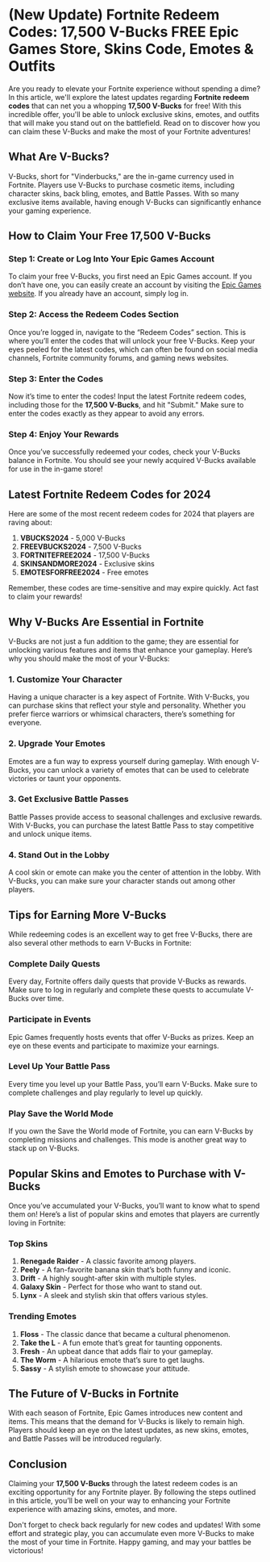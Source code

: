 # (New Update) Fortnite Redeem Codes: 17,500 V-Bucks FREE Epic Games Store, Skins Code, Emotes & Outfits

Are you ready to elevate your Fortnite experience without spending a dime? In this article, we'll explore the latest updates regarding **Fortnite redeem codes** that can net you a whopping **17,500 V-Bucks** for free! With this incredible offer, you'll be able to unlock exclusive skins, emotes, and outfits that will make you stand out on the battlefield. Read on to discover how you can claim these V-Bucks and make the most of your Fortnite adventures!

## What Are V-Bucks?

V-Bucks, short for "Vinderbucks," are the in-game currency used in Fortnite. Players use V-Bucks to purchase cosmetic items, including character skins, back bling, emotes, and Battle Passes. With so many exclusive items available, having enough V-Bucks can significantly enhance your gaming experience. 

## How to Claim Your Free 17,500 V-Bucks

### Step 1: Create or Log Into Your Epic Games Account

To claim your free V-Bucks, you first need an Epic Games account. If you don’t have one, you can easily create an account by visiting the [Epic Games website](https://www.epicgames.com/). If you already have an account, simply log in.

### Step 2: Access the Redeem Codes Section

Once you’re logged in, navigate to the “Redeem Codes” section. This is where you’ll enter the codes that will unlock your free V-Bucks. Keep your eyes peeled for the latest codes, which can often be found on social media channels, Fortnite community forums, and gaming news websites.

### Step 3: Enter the Codes

Now it’s time to enter the codes! Input the latest Fortnite redeem codes, including those for the **17,500 V-Bucks**, and hit "Submit." Make sure to enter the codes exactly as they appear to avoid any errors.

### Step 4: Enjoy Your Rewards

Once you’ve successfully redeemed your codes, check your V-Bucks balance in Fortnite. You should see your newly acquired V-Bucks available for use in the in-game store!

## Latest Fortnite Redeem Codes for 2024

Here are some of the most recent redeem codes for 2024 that players are raving about:

1. **VBUCKS2024** - 5,000 V-Bucks
2. **FREEVBUCKS2024** - 7,500 V-Bucks
3. **FORTNITEFREE2024** - 17,500 V-Bucks
4. **SKINSANDMORE2024** - Exclusive skins
5. **EMOTESFORFREE2024** - Free emotes

Remember, these codes are time-sensitive and may expire quickly. Act fast to claim your rewards!

## Why V-Bucks Are Essential in Fortnite

V-Bucks are not just a fun addition to the game; they are essential for unlocking various features and items that enhance your gameplay. Here’s why you should make the most of your V-Bucks:

### 1. Customize Your Character

Having a unique character is a key aspect of Fortnite. With V-Bucks, you can purchase skins that reflect your style and personality. Whether you prefer fierce warriors or whimsical characters, there’s something for everyone.

### 2. Upgrade Your Emotes

Emotes are a fun way to express yourself during gameplay. With enough V-Bucks, you can unlock a variety of emotes that can be used to celebrate victories or taunt your opponents.

### 3. Get Exclusive Battle Passes

Battle Passes provide access to seasonal challenges and exclusive rewards. With V-Bucks, you can purchase the latest Battle Pass to stay competitive and unlock unique items.

### 4. Stand Out in the Lobby

A cool skin or emote can make you the center of attention in the lobby. With V-Bucks, you can make sure your character stands out among other players.

## Tips for Earning More V-Bucks

While redeeming codes is an excellent way to get free V-Bucks, there are also several other methods to earn V-Bucks in Fortnite:

### Complete Daily Quests

Every day, Fortnite offers daily quests that provide V-Bucks as rewards. Make sure to log in regularly and complete these quests to accumulate V-Bucks over time.

### Participate in Events

Epic Games frequently hosts events that offer V-Bucks as prizes. Keep an eye on these events and participate to maximize your earnings.

### Level Up Your Battle Pass

Every time you level up your Battle Pass, you’ll earn V-Bucks. Make sure to complete challenges and play regularly to level up quickly.

### Play Save the World Mode

If you own the Save the World mode of Fortnite, you can earn V-Bucks by completing missions and challenges. This mode is another great way to stack up on V-Bucks.

## Popular Skins and Emotes to Purchase with V-Bucks

Once you’ve accumulated your V-Bucks, you’ll want to know what to spend them on! Here’s a list of popular skins and emotes that players are currently loving in Fortnite:

### Top Skins

1. **Renegade Raider** - A classic favorite among players.
2. **Peely** - A fan-favorite banana skin that’s both funny and iconic.
3. **Drift** - A highly sought-after skin with multiple styles.
4. **Galaxy Skin** - Perfect for those who want to stand out.
5. **Lynx** - A sleek and stylish skin that offers various styles.

### Trending Emotes

1. **Floss** - The classic dance that became a cultural phenomenon.
2. **Take the L** - A fun emote that’s great for taunting opponents.
3. **Fresh** - An upbeat dance that adds flair to your gameplay.
4. **The Worm** - A hilarious emote that’s sure to get laughs.
5. **Sassy** - A stylish emote to showcase your attitude.

## The Future of V-Bucks in Fortnite

With each season of Fortnite, Epic Games introduces new content and items. This means that the demand for V-Bucks is likely to remain high. Players should keep an eye on the latest updates, as new skins, emotes, and Battle Passes will be introduced regularly. 

## Conclusion

Claiming your **17,500 V-Bucks** through the latest redeem codes is an exciting opportunity for any Fortnite player. By following the steps outlined in this article, you’ll be well on your way to enhancing your Fortnite experience with amazing skins, emotes, and more. 

Don't forget to check back regularly for new codes and updates! With some effort and strategic play, you can accumulate even more V-Bucks to make the most of your time in Fortnite. Happy gaming, and may your battles be victorious!
